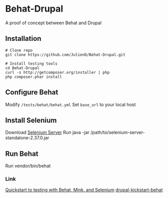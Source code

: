 Behat-Drupal
============

A proof of concept between Behat and Drupal

## Installation

    # Clone repo
    git clone https://github.com/JulienD/Behat-Drupal.git

    # Install testing tools
    cd Behat-Drupal
    curl -s http://getcomposer.org/installer | php
    php composer.phar install

## Configure Behat
Modify `/tests/behat/behat.yml`
Set `base_url` to your local host

## Install Selenium
Download [Selenium Server](https://code.google.com/p/selenium/downloads/list)
Run java -jar /path/to/selenium-server-standalone-2.37.0.jar

## Run Behat
Run vendor/bin/behat

### Link
[Quickstart to testing with Behat, Mink, and Selenium](http://lin-clark.com/blog/2013/11/26/quickstart-testing-with-behat-mink-selenium/)
[drupal-kickstart-behat](https://github.com/tayzlor/drupal-kickstart-behat/blob/master/README.md)